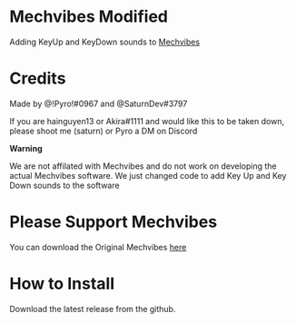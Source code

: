 # Mechvibes Modified

Adding KeyUp and KeyDown sounds to [Mechvibes](https://mechvibes.com/)

# Credits

Made by @!Pyro!#0967 and @SaturnDev#3797

If you are hainguyen13 or Akira#1111 and would like this to be taken down, please shoot me (saturn) or Pyro a DM on Discord

**Warning**

We are not affilated with Mechvibes and do not work on developing the actual Mechvibes software. We just changed code to add Key Up and Key Down sounds to the software

# Please Support Mechvibes

You can download the Original Mechvibes [here](https://mechvibes.com/download/)

# How to Install

Download the latest release from the github.



